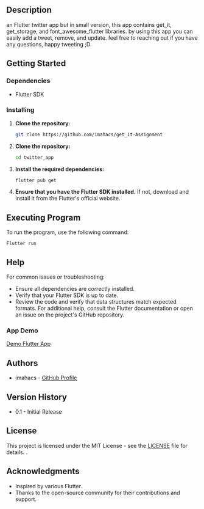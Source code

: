 ## Description
an Flutter twitter app but in small version, this app contains get_it, get_storage, and font_awesome_flutter libraries. by using this app you can easily add a tweet, remove, and update. feel free to reaching out if you have any questions, happy tweeting ;D 

## Getting Started

### Dependencies
- Flutter SDK

### Installing
1. **Clone the repository:**
   ```bash
   git clone https://github.com/imahacs/get_it-Assignment
   ```
2. **Clone the repository:**
    ```bash
    cd twitter_app
     ```
3. **Install the required dependencies:**
    ```bash
    flutter pub get
    ```
4. **Ensure that you have the Flutter SDK installed.** If not, download and install it from the Flutter's official website.

## Executing Program
To run the program, use the following command:

    Flutter run

## Help
For common issues or troubleshooting:

- Ensure all dependencies are correctly installed.
- Verify that your Flutter SDK is up to date.
- Review the code and verify that data structures match expected formats.
For additional help, consult the Flutter documentation or open an issue on the project's GitHub repository.

### App Demo
[Demo Flutter App](assets\gif\project3.gif)


## Authors
- imahacs - [GitHub Profile](https://github.com/imahacs)

## Version History
- 0.1 - Initial Release

## License
This project is licensed under the MIT License - see the [LICENSE](LICENSE.md) file for details.
.

## Acknowledgments
- Inspired by various Flutter.
- Thanks to the open-source community for their contributions and support.
